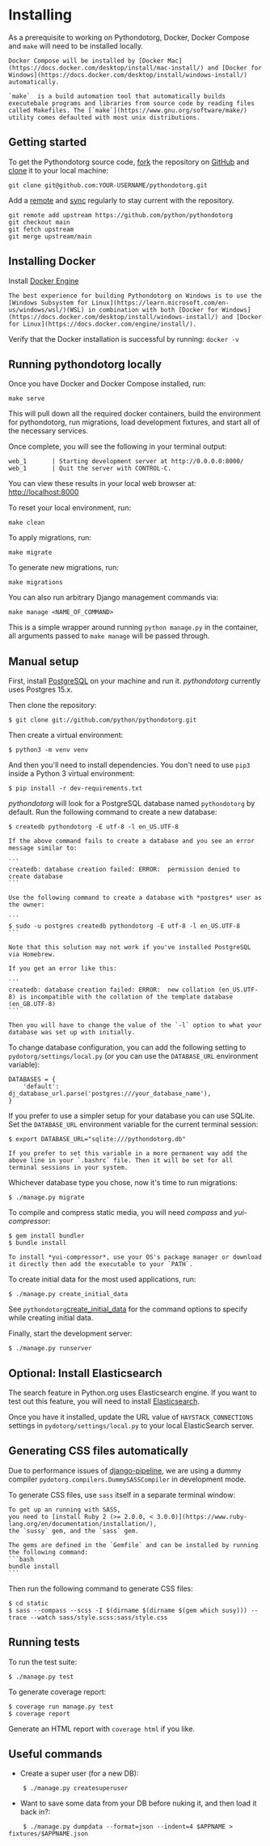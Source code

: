 Installing
==========

As a prerequisite to working on Pythondotorg, Docker, Docker Compose and `make` will need to be installed locally.

```{note}
Docker Compose will be installed by [Docker Mac](https://docs.docker.com/desktop/install/mac-install/) and [Docker for Windows](https://docs.docker.com/desktop/install/windows-install/) automatically.

`make` 	is a build automation tool that automatically builds executebale programs and libraries from source code by reading files called Makefiles. The [`make`](https://www.gnu.org/software/make/) utility comes defaulted with most unix distributions.  
```

Getting started
---------------

To get the Pythondotorg source code, [fork](https://docs.github.com/en/pull-requests/collaborating-with-pull-requests/working-with-forks/fork-a-repo) the repository on [GitHub](https://github.com/python/pythondotorg) and [clone](https://docs.github.com/en/repositories/creating-and-managing-repositories/cloning-a-repository) it to your local machine: 

```
git clone git@github.com:YOUR-USERNAME/pythondotorg.git
```

Add a [remote](https://docs.github.com/en/pull-requests/collaborating-with-pull-requests/working-with-forks/configuring-a-remote-repository-for-a-fork) and [sync](https://docs.github.com/en/pull-requests/collaborating-with-pull-requests/working-with-forks/syncing-a-fork) regularly to stay current with the repository. 

```
git remote add upstream https://github.com/python/pythondotorg
git checkout main
git fetch upstream 
git merge upstream/main 
```

Installing Docker
-----------------

Install [Docker Engine](https://docs.docker.com/engine/install/) 

```{note}
The best experience for building Pythondotorg on Windows is to use the [Windows Subsystem for Linux](https://learn.microsoft.com/en-us/windows/wsl/)(WSL) in combination with both [Docker for Windows](https://docs.docker.com/desktop/install/windows-install/) and [Docker for Linux](https://docs.docker.com/engine/install/).
```

Verify that the Docker installation is successful by running: `docker -v`

Running pythondotorg locally 
----------------------------
Once you have Docker and Docker Compose installed, run:

```
make serve
```

This will pull down all the required docker containers, build the environment for pythondotorg, run migrations, load development fixtures, and start all of the necessary services. 

Once complete, you will see the following in your terminal output:

```
web_1       | Starting development server at http://0.0.0.0:8000/
web_1       | Quit the server with CONTROL-C.
``` 

You can view these results in your local web browser at: <http://localhost:8000>

To reset your local environment, run:

```
make clean
```

To apply migrations, run: 

``` 
make migrate
```

To generate new migrations, run: 

```
make migrations
```

You can also run arbitrary Django management commands via:

```
make manage <NAME_OF_COMMAND>
```

This is a simple wrapper around running `python manage.py` in the container, all arguments passed to `make manage` will be passed through.


   
Manual setup
------------

First, install [PostgreSQL](https://www.postgresql.org/download/) on your machine and run it. *pythondotorg* currently uses Postgres 15.x.

Then clone the repository:

```
$ git clone git://github.com/python/pythondotorg.git
```

Then create a virtual environment:

```
$ python3 -m venv venv
```

And then you'll need to install dependencies. You don't need to use `pip3` inside a Python 3 virtual environment:

```
$ pip install -r dev-requirements.txt
```

*pythondotorg* will look for a PostgreSQL database named `pythondotorg` by default. Run the following command to create a new database:

```
$ createdb pythondotorg -E utf-8 -l en_US.UTF-8
```

````{note}
If the above command fails to create a database and you see an error message similar to:

```
createdb: database creation failed: ERROR:  permission denied to create database
```

Use the following command to create a database with *postgres* user as the owner:

```
$ sudo -u postgres createdb pythondotorg -E utf-8 -l en_US.UTF-8
```

Note that this solution may not work if you've installed PostgreSQL via Homebrew.

If you get an error like this:

```
createdb: database creation failed: ERROR:  new collation (en_US.UTF-8) is incompatible with the collation of the template database (en_GB.UTF-8)
```

Then you will have to change the value of the `-l` option to what your database was set up with initially.
````

To change database configuration, you can add the following setting to `pydotorg/settings/local.py` (or you can use the `DATABASE_URL` environment variable):

```
DATABASES = {
    'default': dj_database_url.parse('postgres:///your_database_name'),
}
```

If you prefer to use a simpler setup for your database you can use SQLite. Set the `DATABASE_URL` environment variable for the current terminal session:

```
$ export DATABASE_URL="sqlite:///pythondotorg.db"
```

```{note}
If you prefer to set this variable in a more permanent way add the above line in your `.bashrc` file. Then it will be set for all terminal sessions in your system.
```

Whichever database type you chose, now it's time to run migrations:

```
$ ./manage.py migrate
```

To compile and compress static media, you will need *compass* and *yui-compressor*:

```
$ gem install bundler
$ bundle install
```

```{note}
To install *yui-compressor*, use your OS's package manager or download it directly then add the executable to your `PATH`.
```

To create initial data for the most used applications, run:

```
$ ./manage.py create_initial_data
```

See `pythondotorg`[create_initial_data](https://pythondotorg.readthedocs.io/commands.html#command-create-initial-data) for the command options to specify while creating initial data.

Finally, start the development server:

```
$ ./manage.py runserver
```

Optional: Install Elasticsearch
-------------------------------

The search feature in Python.org uses Elasticsearch engine. If you want to test out this feature, you will need to install [Elasticsearch](https://www.elastic.co/downloads/elasticsearch).

Once you have it installed, update the URL value of `HAYSTACK_CONNECTIONS` settings in `pydotorg/settings/local.py` to your local ElasticSearch server.

Generating CSS files automatically
----------------------------------

Due to performance issues of [django-pipeline](https://github.com/jazzband/django-pipeline/issues/313), we are using 
a dummy compiler `pydotorg.compilers.DummySASSCompiler` in development mode. 

To generate CSS files, use `sass` itself in a separate terminal window:

````{note}
To get up an running with SASS, 
you need to [install Ruby 2 (>= 2.0.0, < 3.0.0)](https://www.ruby-lang.org/en/documentation/installation/), 
the `sussy` gem, and the `sass` gem. 

The gems are defined in the `Gemfile` and can be installed by running the following command:
```bash
bundle install
```
````

Then run the following command to generate CSS files:

```
$ cd static
$ sass --compass --scss -I $(dirname $(dirname $(gem which susy))) --trace --watch sass/style.scss:sass/style.css
```

Running tests
-------------

To run the test suite:

```
$ ./manage.py test
```

To generate coverage report:

```
$ coverage run manage.py test
$ coverage report
```

Generate an HTML report with `coverage html` if you like.

Useful commands
---------------

-   Create a super user (for a new DB):

```
    $ ./manage.py createsuperuser
```

-   Want to save some data from your DB before nuking it, and then load it back in?:

```
    $ ./manage.py dumpdata --format=json --indent=4 $APPNAME > fixtures/$APPNAME.json
```



